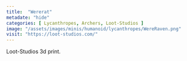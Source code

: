 ```yaml
---
title:  "Wererat"
metadate: "hide"
categories: [ Lycanthropes, Archers, Loot-Studios ]
image: "/assets/images/minis/humanoid/lycanthropes/WereRaven.png"
visit: "https://loot-studios.com/"
---
```

Loot-Studios 3d print.
